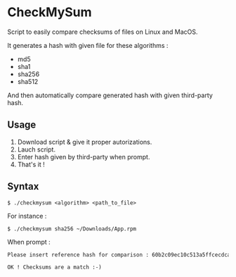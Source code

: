 # CheckMySum

Script to easily compare checksums of files on Linux and MacOS. 

It generates a hash with given file for these algorithms :
- md5
- sha1
- sha256
- sha512

And then automatically compare generated hash with given third-party hash.

## Usage

1. Download script & give it proper autorizations.
2. Lauch script.
3. Enter hash given by third-party when prompt.
4. That's it !

## Syntax

```console
$ ./checkmysum <algorithm> <path_to_file>
```

For instance :

```console
$ ./checkmysum sha256 ~/Downloads/App.rpm
```

When prompt :

```txt
Please insert reference hash for comparison : 60b2c09ec10c513a5ffcecdca24c94b8e5afe80b
```

```txt
OK ! Checksums are a match :-)
```
